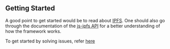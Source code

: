 ## Getting Started
A good point to get started would be to read about [IPFS](https://ipfs.io). 
One should also go through the documentation of the [js-ipfs API](https://github.com/ipfs/js-ipfs/tree/master/docs) for a better understanding of how the framework works.

To get started by solving issues, refer [here](https://github.com/PrarabdhGarg/thinq_lib/issues)